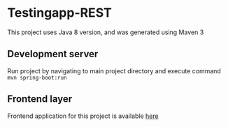 # Testingapp-REST

This project uses Java 8 version, and was generated using Maven 3

## Development server

Run project by navigating to main project directory and execute command  `mvn spring-boot:run`

## Frontend layer

Frontend application for this project is available [here](https://github.com/PGlowa/testingApp-ui)

